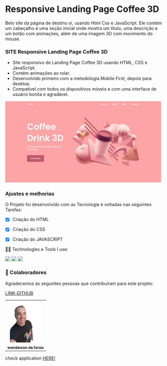 # Responsive Landing Page Coffee 3D

Belo site da página de destino oi, usando Html Css e JavaScript. Ele contém um cabeçalho e uma seção inicial onde mostra um título, uma descrição e um botão com animações, além de uma imagem 3D com movimento do mouse.

### SITE Responsive Landing Page Coffee 3D

- Site responsivo de Landing Page Coffee 3D usando HTML, CSS e JavaScript.
- Contém animações ao rolar.
- Desenvolvido primeiro com a metodologia Mobile First, depois para desktop.
- Compatível com todos os dispositivos móveis e com uma interface de usuário bonita e agradável.



<img src="./logo.jpg/" width="500px" alt="#">

### Ajustes e melhorias

O Projeto foi desenvolvido com as Tecnologia e voltadas nas seguintes Tarefas:

- [x] Criação do HTML
- [x] Criação do CSS
- [x] Criação do JAVASCRIPT


 🧑‍💻 Technologies e Tools I use:
 
 <div>
 <img src="https://img.shields.io/badge/HTML5-E34F26?style=for-the-badge&logo=html5&logoColor=white">
 
 <img src="https://img.shields.io/badge/CSS3-1572B6?style=for-the-badge&logo=css3&logoColor=white">

 <img src="https://img.shields.io/badge/JavaScript-F7DF1E?style=for-the-badge&logo=javascript&logoColor=black"> 

</div>


### 🚀 Colaboradores

Agradecemos às seguintes pessoas que contribuíram para este projeto:

<table>
  <tr>
     <td align="center">
      <a href="#">
        <img src="./foto.jpg/" width="100px" alt="wanderson"/><br>
        <sub>
          <b>wanderson de farias</b>
        </sub>
        </sub>
      </a>
    </td>
    <a href="https://github.com/wandersondefariasprogramador" >LINK-GITHUB</a>

  </tr>
 
</table>
 
 check application <a href="
 ">HERE!</a>


